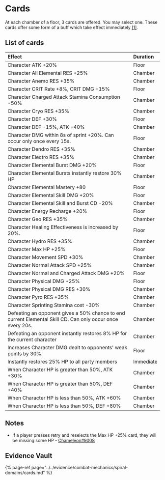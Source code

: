 # Cards

At each chamber of a floor, 3 cards are offered. You may select one. These cards offer some form of a buff which take effect immediately [\[1\]](../../evidence/combat-mechanics/spiral-domains/cards.md#cards-activate-immediately-after-selection).

## List of cards

| Effect | Duration |
| :--- | :--- |
| Character ATK +20% | Floor |
| Character All Elemental RES +25% | Chamber |
| Character Anemo RES +35% | Chamber |
| Character CRIT Rate +8%, CRIT DMG +15% | Floor |
| Character Charged Attack Stamina Consumption -50% | Chamber |
| Character Cryo RES +35% | Chamber |
| Character DEF +30% | Floor |
| Character DEF -15%, ATK +40% | Chamber |
| Character DMG within 8s of sprint +20%. Can occur only once every 15s. | Floor |
| Character Dendro RES +35% | Chamber |
| Character Electro RES +35% | Chamber |
| Character Elemental Burst DMG +20% | Floor |
| Character Elemental Bursts instantly restore 30% HP | Chamber |
| Character Elemental Mastery +80 | Floor |
| Character Elemental Skill DMG +20% | Floor |
| Character Elemental Skill and Burst CD -20% | Chamber |
| Character Energy Recharge +20% | Floor |
| Character Geo RES +35% | Chamber |
| Character Healing Effectiveness is increased by 20%. | Floor |
| Character Hydro RES +35% | Chamber |
| Character Max HP +25% | Floor |
| Character Movement SPD +30% | Chamber |
| Character Normal Attack SPD +25% | Chamber |
| Character Normal and Charged Attack DMG +20% | Floor |
| Character Physical DMG +25% | Floor |
| Character Physical DMG RES +30% | Chamber |
| Character Pyro RES +35% | Chamber |
| Character Sprinting Stamina cost -30% | Chamber |
| Defeating an opponent gives a 50% chance to end current Elemental Skill CD. Can only occur once every 20s. | Chamber |
| Defeating an opponent instantly restores 8% HP for the current character | Chamber |
| Increases Character DMG dealt to opponents' weak points by 30%. | Floor |
| Instantly restores 25% HP to all party members | Immediate |
| When Character HP is greater than 50%, ATK +30% | Chamber |
| When Character HP is greater than 50%, DEF +40% | Chamber |
| When Character HP is less than 50%, ATK +60% | Chamber |
| When Character HP is less than 50%, DEF +80% | Chamber |

## Notes

* If a player presses retry and reselects the Max HP +25% card, they will be missing some HP - [Chameleon\#9008](../../evidence/combat-mechanics/spiral-domains/cards.md#hp-loss-on-retry)

## Evidence Vault

{% page-ref page="../../evidence/combat-mechanics/spiral-domains/cards.md" %}

